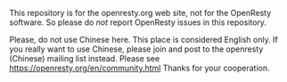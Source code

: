 This repository is for the openresty.org web site, not for the OpenResty software.
So please do *not* report OpenResty issues in this repository.

Please, do not use Chinese here. This place is considered English only. If you
really want to use Chinese, please join and post to the openresty (Chinese)
mailing list instead. Please see https://openresty.org/en/community.html Thanks for
your cooperation.
